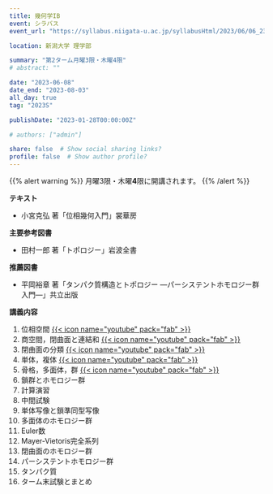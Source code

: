 ```yaml
---
title: 幾何学IB
event: シラバス
event_url: "https://syllabus.niigata-u.ac.jp/syllabusHtml/2023/06/06_232S1526_ja_JP.html"

location: 新潟大学 理学部

summary: "第2ターム月曜3限・木曜4限"
# abstract: ""

date: "2023-06-08"
date_end: "2023-08-03"
all_day: true
tag: "2023S"

publishDate: "2023-01-28T00:00:00Z"

# authors: ["admin"]

share: false  # Show social sharing links?
profile: false  # Show author profile?
---
```

{{% alert warning %}}
月曜3限・木曜**4**限に開講されます。
{{% /alert %}}

**テキスト**
- 小宮克弘 著「位相幾何入門」裳華房

**主要参考図書**
- 田村一郎 著「トポロジー」岩波全書

**推薦図書**
- 平岡裕章 著「タンパク質構造とトポロジー ―パーシステントホモロジー群入門―」共立出版

**講義内容**
1. 位相空間
	[{{< icon name="youtube" pack="fab" >}}](https://youtu.be/AVtP3n4EoFs)
2. 商空間，閉曲面と連結和
	[{{< icon name="youtube" pack="fab" >}}](https://youtu.be/w-Btzrqw2YU)
3. 閉曲面の分類
	[{{< icon name="youtube" pack="fab" >}}](https://youtu.be/0Oqu1nw41HQ)
4. 単体，複体
	[{{< icon name="youtube" pack="fab" >}}](https://youtu.be/QoQ1HRi8ya8)
5. 骨格，多面体，群
	[{{< icon name="youtube" pack="fab" >}}](https://youtu.be/PETVJ_fcWFk)
6. 鎖群とホモロジー群
7. 計算演習
8. 中間試験
9. 単体写像と鎖準同型写像
10. 多面体のホモロジー群
11. Euler数
12. Mayer-Vietoris完全系列
13. 閉曲面のホモロジー群
14. パーシステントホモロジー群
15. タンパク質
16. ターム末試験とまとめ

